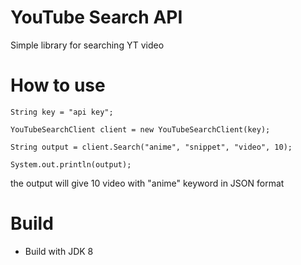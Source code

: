 # YouTube Search API 

Simple library for searching YT video 

# How to use
```
String key = "api key";

YouTubeSearchClient client = new YouTubeSearchClient(key);

String output = client.Search("anime", "snippet", "video", 10);

System.out.println(output);
```
the output will give 10 video with "anime" keyword in JSON format

# Build
* Build with JDK 8
